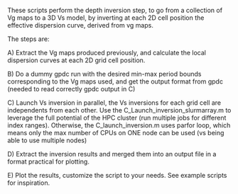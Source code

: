 These scripts perform the depth inversion step, to go from a collection of Vg maps to a 3D Vs model, by inverting at each 2D cell position the effective dispersion curve, derived from vg maps.

The steps are:

A) Extract the Vg maps produced previously, and calculate the local dispersion curves at each 2D grid cell position.

B) Do a dummy gpdc run with the desired min-max period bounds corresponding to the Vg maps used, and get the output format from gpdc (needed to read correctly gpdc output in C)

C) Launch Vs inversion in parallel, the Vs inversions for each grid cell are independents from each other. Use the C_Launch_inversion_slurmarray.m to leverage the full potential of the HPC cluster (run multiple jobs for different index ranges). Otherwise, the C_launch_inversion.m uses parfor loop, which means only the max number of CPUs on ONE node can be used (vs being able to use multiple nodes)

D) Extract the inversion results and merged them into an output file in a format practical for plotting.

E) Plot the results, customize the script to your needs. See example scripts for inspiration. 

